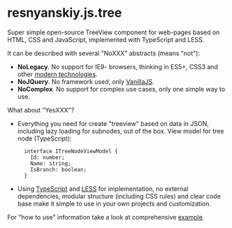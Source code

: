 ﻿resnyanskiy.js.tree
=======
Super simple open-source TreeView component for web-pages based on HTML, CSS and JavaScript, implemented with TypeScript and LESS.

It can be described with several "NoXXX" abstracts (means "not"):

- **NoLegacy**. No support for IE9- browsers, thinking in ES5+, CSS3 and other [modern technologies](http://www.html5rocks.com/).
- **NoJQuery**. No framework used, only [VanillaJS](http://www.vanilla-js.com/).
- **NoComplex**. No support for complex use cases, only one simple way to use.

What about "YesXXX"?

- Everything you need for create "treeview" based on data in JSON,  including lazy loading for subnodes, out of the box. View model for tree node (TypeScript):

        interface ITreeNodeViewModel {
          Id: number;
          Name: string;
          IsBranch: boolean;
        }

- Using [TypeScript](http://www.typescriptlang.org/) and [LESS](http://www.lesscss.org/) for implementation, no external dependencies, modular structure (including CSS rules) and clear code base make it simple to use in your own projects and customization.

For "how to use" information take a look at comprehensive [example](http://resnyanskiy.github.io/js.tree/index.html).